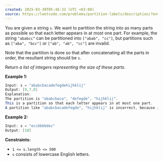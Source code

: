 ```yaml
---
created: 2025-03-30T05:48:33 (UTC +03:00)
source: https://leetcode.com/problems/partition-labels/description/?envType=daily-question&envId=2025-03-30
---
```

You are given a string `s`. We want to partition the string into as many parts as possible so that each letter appears in at most one part. For example, the string `"ababcc"` can be partitioned into `["abab", "cc"]`, but partitions such as `["aba", "bcc"]` or `["ab", "ab", "cc"]` are invalid.

Note that the partition is done so that after concatenating all the parts in order, the resultant string should be `s`.

Return _a list of integers representing the size of these parts_.


**Example 1:**

``` Java
Input: s = "ababcbacadefegdehijhklij"
Output: [9,7,8]
Explanation:
The partition is "ababcbaca", "defegde", "hijhklij".
This is a partition so that each letter appears in at most one part.
A partition like "ababcbacadefegde", "hijhklij" is incorrect, because it splits s into less parts.
```


**Example 2:**

``` Java
Input: s = "eccbbbbdec"
Output: [10]
```


**Constraints:**

-   `1 <= s.length <= 500`
-   `s` consists of lowercase English letters.
